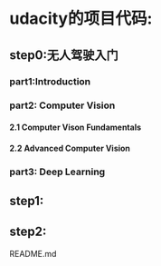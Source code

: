 # udacity的项目代码:

## step0:无人驾驶入门
### part1:Introduction

### part2: Computer Vision
#### 2.1 Computer Vison Fundamentals
#### 2.2 Advanced Computer Vision

### part3: Deep Learning

## step1:

## step2:

README.md

